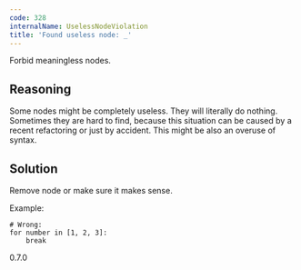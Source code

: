 ```yaml
---
code: 328
internalName: UselessNodeViolation
title: 'Found useless node: _'
---
```


Forbid meaningless nodes.

## Reasoning
Some nodes might be completely useless. They will literally do
nothing. Sometimes they are hard to find, because this situation can
be caused by a recent refactoring or just by accident. This might be
also an overuse of syntax.

## Solution
Remove node or make sure it makes sense.

Example:

    # Wrong:
    for number in [1, 2, 3]:
        break

<div class="versionadded">

0.7.0

</div>